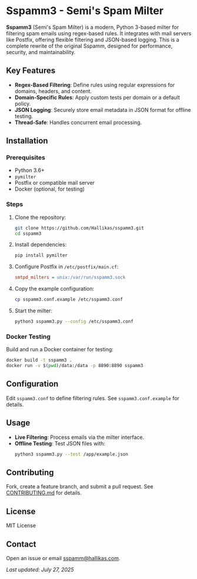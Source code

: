 # Sspamm3 - Semi's Spam Milter

**Sspamm3** (Semi's Spam Milter) is a modern, Python 3-based milter for filtering spam emails using regex-based rules. It integrates with mail servers like Postfix, offering flexible filtering and JSON-based logging. This is a complete rewrite of the original Sspamm, designed for performance, security, and maintainability.

## Key Features

- **Regex-Based Filtering**: Define rules using regular expressions for domains, headers, and content.
- **Domain-Specific Rules**: Apply custom tests per domain or a default policy.
- **JSON Logging**: Securely store email metadata in JSON format for offline testing.
- **Thread-Safe**: Handles concurrent email processing.

## Installation

### Prerequisites
- Python 3.6+
- `pymilter`
- Postfix or compatible mail server
- Docker (optional, for testing)

### Steps
1. Clone the repository:
   ```bash
   git clone https://github.com/Hallikas/sspamm3.git
   cd sspamm3
   ```
2. Install dependencies:
   ```bash
   pip install pymilter
   ```
3. Configure Postfix in `/etc/postfix/main.cf`:
   ```ini
   smtpd_milters = unix:/var/run/sspamm3.sock
   ```
4. Copy the example configuration:
   ```bash
   cp sspamm3.conf.example /etc/sspamm3.conf
   ```
5. Start the milter:
   ```bash
   python3 sspamm3.py --config /etc/sspamm3.conf
   ```

### Docker Testing
Build and run a Docker container for testing:
```bash
docker build -t sspamm3 .
docker run -v $(pwd)/data:/data -p 8890:8890 sspamm3
```

## Configuration

Edit `sspamm3.conf` to define filtering rules. See `sspamm3.conf.example` for details.

## Usage

- **Live Filtering**: Process emails via the milter interface.
- **Offline Testing**: Test JSON files with:
  ```bash
  python3 sspamm3.py --test /app/example.json
  ```

## Contributing

Fork, create a feature branch, and submit a pull request. See [CONTRIBUTING.md](#) for details.

## License

MIT License

## Contact

Open an issue or email sspamm@hallikas.com.

*Last updated: July 27, 2025*
